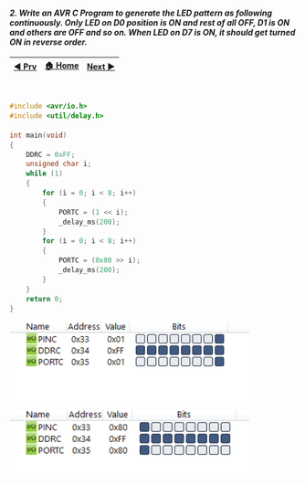 
#### *2. Write an AVR C Program to generate the LED pattern as following continuously. Only LED on D0 position is ON and rest of all OFF, D1 is ON and others are OFF and so on. When LED on D7 is ON, it should get turned ON in reverse order.*


|[◀️ Prv](../p1/readme.md)|[🏠 Home](/README.md)|[Next ▶️](../p3/readme.md)|
|---|---|---|

<br />

```c
#include <avr/io.h>
#include <util/delay.h>

int main(void)
{
	DDRC = 0xFF;
	unsigned char i;
	while (1)
	{
		for (i = 0; i < 8; i++)
		{
			PORTC = (1 << i);
			_delay_ms(200);
		}
		for (i = 0; i < 8; i++)
		{
			PORTC = (0x80 >> i);
			_delay_ms(200);
		}
	}
	return 0;
}
```
<img src="./p2-1.png" style="width:30em" title="output-1" alt="output-1" >

<img src="./p2-2.png" style="width:30em" title="output-2" alt="output-2" >
